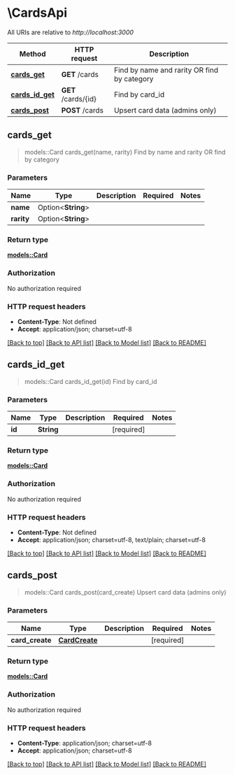 # \CardsApi

All URIs are relative to *http://localhost:3000*

Method | HTTP request | Description
------------- | ------------- | -------------
[**cards_get**](CardsApi.md#cards_get) | **GET** /cards | Find by name and rarity OR find by category
[**cards_id_get**](CardsApi.md#cards_id_get) | **GET** /cards/{id} | Find by card_id
[**cards_post**](CardsApi.md#cards_post) | **POST** /cards | Upsert card data (admins only)



## cards_get

> models::Card cards_get(name, rarity)
Find by name and rarity OR find by category

### Parameters


Name | Type | Description  | Required | Notes
------------- | ------------- | ------------- | ------------- | -------------
**name** | Option<**String**> |  |  |
**rarity** | Option<**String**> |  |  |

### Return type

[**models::Card**](Card.md)

### Authorization

No authorization required

### HTTP request headers

- **Content-Type**: Not defined
- **Accept**: application/json; charset=utf-8

[[Back to top]](#) [[Back to API list]](../README.md#documentation-for-api-endpoints) [[Back to Model list]](../README.md#documentation-for-models) [[Back to README]](../README.md)


## cards_id_get

> models::Card cards_id_get(id)
Find by card_id

### Parameters


Name | Type | Description  | Required | Notes
------------- | ------------- | ------------- | ------------- | -------------
**id** | **String** |  | [required] |

### Return type

[**models::Card**](Card.md)

### Authorization

No authorization required

### HTTP request headers

- **Content-Type**: Not defined
- **Accept**: application/json; charset=utf-8, text/plain; charset=utf-8

[[Back to top]](#) [[Back to API list]](../README.md#documentation-for-api-endpoints) [[Back to Model list]](../README.md#documentation-for-models) [[Back to README]](../README.md)


## cards_post

> models::Card cards_post(card_create)
Upsert card data (admins only)

### Parameters


Name | Type | Description  | Required | Notes
------------- | ------------- | ------------- | ------------- | -------------
**card_create** | [**CardCreate**](CardCreate.md) |  | [required] |

### Return type

[**models::Card**](Card.md)

### Authorization

No authorization required

### HTTP request headers

- **Content-Type**: application/json; charset=utf-8
- **Accept**: application/json; charset=utf-8

[[Back to top]](#) [[Back to API list]](../README.md#documentation-for-api-endpoints) [[Back to Model list]](../README.md#documentation-for-models) [[Back to README]](../README.md)

